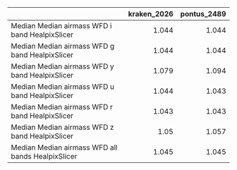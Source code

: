 |                                                   |   kraken_2026 |   pontus_2489 |
|:--------------------------------------------------|--------------:|--------------:|
| Median Median airmass WFD i band HealpixSlicer    |         1.044 |         1.044 |
| Median Median airmass WFD g band HealpixSlicer    |         1.044 |         1.044 |
| Median Median airmass WFD y band HealpixSlicer    |         1.079 |         1.094 |
| Median Median airmass WFD u band HealpixSlicer    |         1.044 |         1.043 |
| Median Median airmass WFD r band HealpixSlicer    |         1.043 |         1.043 |
| Median Median airmass WFD z band HealpixSlicer    |         1.05  |         1.057 |
| Median Median airmass WFD all bands HealpixSlicer |         1.045 |         1.045 |
